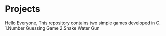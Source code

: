 # Projects
Hello Everyone,
This repository contains two simple games developed in C.
1.Number Guessing Game
2.Snake Water Gun
